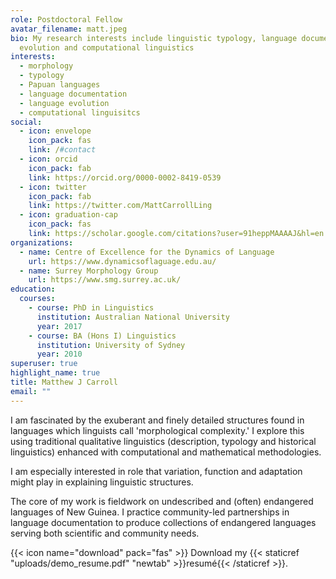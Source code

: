```yaml
---
role: Postdoctoral Fellow
avatar_filename: matt.jpeg
bio: My research interests include linguistic typology, language documentation,
  evolution and computational linguistics
interests:
  - morphology
  - typology
  - Papuan languages
  - language documentation
  - language evolution
  - computational linguisitcs
social:
  - icon: envelope
    icon_pack: fas
    link: /#contact
  - icon: orcid
    icon_pack: fab
    link: https://orcid.org/0000-0002-8419-0539
  - icon: twitter
    icon_pack: fab
    link: https://twitter.com/MattCarrollLing
  - icon: graduation-cap
    icon_pack: fas
    link: https://scholar.google.com/citations?user=91heppMAAAAJ&hl=en
organizations:
  - name: Centre of Excellence for the Dynamics of Language
    url: https://www.dynamicsoflaguage.edu.au/
  - name: Surrey Morphology Group
    url: https://www.smg.surrey.ac.uk/
education:
  courses:
    - course: PhD in Linguistics
      institution: Australian National University
      year: 2017
    - course: BA (Hons I) Linguistics
      institution: University of Sydney
      year: 2010
superuser: true
highlight_name: true
title: Matthew J Carroll
email: ""
---
```

I am fascinated by the exuberant and finely detailed structures found in languages which linguists call 'morphological complexity.' I explore this using traditional qualitative linguistics (description, typology and historical linguistics) enhanced with computational and mathematical methodologies.

I am especially interested in role that variation, function and adaptation might play in explaining linguistic structures.

The core of my work is fieldwork on undescribed and (often) endangered languages of New Guinea. I practice community-led partnerships in language documentation to produce collections of endangered languages serving both scientific and community needs.

{{< icon name="download" pack="fas" >}} Download my {{< staticref "uploads/demo_resume.pdf" "newtab" >}}resumé{{< /staticref >}}.
